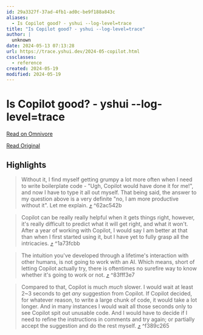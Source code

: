 ```yaml
---
id: 29a3327f-37ad-4fb1-ad0c-be9f188a843c
aliases:
  - Is Copilot good? - yshui --log-level=trace
title: "Is Copilot good? - yshui --log-level=trace"
author: |
  unknown
date: 2024-05-13 07:13:28
url: https://trace.yshui.dev/2024-05-copilot.html
cssclasses:
  - reference
created: 2024-05-19
modified: 2024-05-19
---
```


# Is Copilot good? - yshui --log-level=trace

[Read on Omnivore](https://omnivore.app/me/https-trace-yshui-dev-2024-05-copilot-html-18f7095a74c)

[Read Original](https://trace.yshui.dev/2024-05-copilot.html)

## Highlights

> Without it, I find myself getting grumpy a lot more often when I need to write boilerplate code - "Ugh, Copilot would have done it for me!", and now I have to type it all out myself. That being said, the answer to my question above is a very definite "no, I am more productive without it". Let me explain. [⤴️](https://omnivore.app/me/https-trace-yshui-dev-2024-05-copilot-html-18f7095a74c#62ac542b-ce7c-409d-b450-92f793b997c5)  ^62ac542b

> Copilot can be really really helpful when it gets things right, however, it's really difficult to predict what it will get right, and what it won't. After a year of working with Copilot, I would say I am better at that than when I first started using it, but I have yet to fully grasp all the intricacies. [⤴️](https://omnivore.app/me/https-trace-yshui-dev-2024-05-copilot-html-18f7095a74c#1a73fcbb-60d5-4743-9f79-bc05ecac7b07)  ^1a73fcbb

> The intuition you've developed through a lifetime's interaction with other humans, is not going to work with an AI. Which means, short of letting Copilot actually try, there is oftentimes no surefire way to know whether it's going to work or not. [⤴️](https://omnivore.app/me/https-trace-yshui-dev-2024-05-copilot-html-18f7095a74c#83fff3e7-e880-437c-9d65-faa14452f970)  ^83fff3e7

> Compared to that, Copilot is much _much_ slower. I would wait at least 2\~3 seconds to get _any_ suggestion from Copilot. If Copilot decided, for whatever reason, to write a large chunk of code, it would take a lot longer. And in many instances I would wait all those seconds only to see Copilot spit out unusable code. And I would have to decide if I need to refine the instructions in comments and try again; or partially accept the suggestion and do the rest myself. [⤴️](https://omnivore.app/me/https-trace-yshui-dev-2024-05-copilot-html-18f7095a74c#f389c265-fbfc-4c21-af2d-28bc6c3c7d93)  ^f389c265

